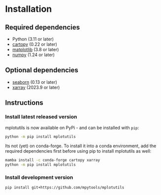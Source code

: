 # Installation

## Required dependencies

- Python (3.11 or later)
- [cartopy](http://scitools.org.uk/cartopy/) (0.22 or later)
- [matplotlib](http://matplotlib.org/) (3.8 or later)
- [numpy](http://www.numpy.org/) (1.24 or later)

## Optional dependencies

- [seaborn](https://seaborn.pydata.org/) (0.13 or later)
- [xarray](http://xarray.pydata.org/) (2023.9 or later)

## Instructions

### Install latest released version

mplotutils is now available on PyPi - and can be installed with `pip`:

```bash
python -m pip install mplotutils
```

Its not (yet) on conda-forge. To install it into a conda environment, add the required
dependencies first before using pip to install mplotutils as well:

```bash
mamba install -c conda-forge cartopy xarray
python -m pip install mplotutils
```

### Install development version

```bash
pip install git+https://github.com/mpytools/mplotutils
```
